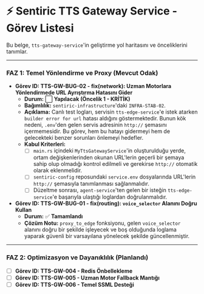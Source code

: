 # ⚡ Sentiric TTS Gateway Service - Görev Listesi

Bu belge, `tts-gateway-service`'in geliştirme yol haritasını ve önceliklerini tanımlar.

---
### **FAZ 1: Temel Yönlendirme ve Proxy (Mevcut Odak)**

-   **Görev ID: TTS-GW-BUG-02 - fix(network): Uzman Motorlara Yönlendirmede URL Ayrıştırma Hatasını Gider**
    -   **Durum:** ⬜ **Yapılacak (Öncelik 1 - KRİTİK)**
    -   **Bağımlılık:** `sentiric-infrastructure`'daki `INFRA-STAB-02`.
    -   **Açıklama:** Canlı test logları, servisin `tts-edge-service`'e istek atarken `builder error for url` hatası aldığını göstermektedir. Bunun kök nedeni, `.env`'den gelen servis adresinin `http://` şemasını içermemesidir. Bu görev, hem bu hatayı gidermeyi hem de gelecekteki benzer sorunları önlemeyi hedefler.
    -   **Kabul Kriterleri:**
        -   [ ] `main.rs` içindeki `MyTtsGatewayService`'in oluşturulduğu yerde, ortam değişkenlerinden okunan URL'lerin geçerli bir şemaya sahip olup olmadığı kontrol edilmeli ve gerekirse `http://` otomatik olarak eklenmelidir.
        -   [ ] `sentiric-config` reposundaki `service.env` dosyalarında URL'lerin `http://` şemasıyla tanımlanması sağlanmalıdır.
        -   [ ] Düzeltme sonrası, `agent-service`'ten gelen bir isteğin `tts-edge-service`'e başarıyla ulaştığı loglardan doğrulanmalıdır.

-   **Görev ID: TTS-GW-BUG-01 - fix(routing): `voice_selector` Alanını Doğru Kullan**
    -   **Durum:** ✅ **Tamamlandı**
    -   **Çözüm Notu:** `proxy_to_edge` fonksiyonu, gelen `voice_selector` alanını doğru bir şekilde işleyecek ve boş olduğunda loglama yaparak güvenli bir varsayılana yönelecek şekilde güncellenmiştir.

---

### **FAZ 2: Optimizasyon ve Dayanıklılık (Planlandı)**
-   [ ] **Görev ID: TTS-GW-004 - Redis Önbellekleme**
-   [ ] **Görev ID: TTS-GW-005 - Uzman Motor Fallback Mantığı**
-   [ ] **Görev ID: TTS-GW-006 - Temel SSML Desteği**